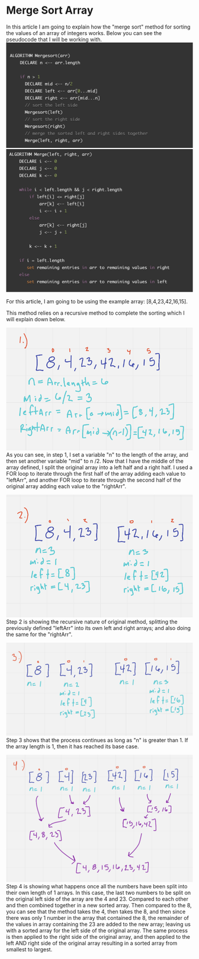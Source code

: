 # Merge Sort Array
In this article I am going to explain how the "merge sort" method for sorting the 
values of an array of integers works. Below you can see the pseudocode that I will 
be working with.
![pseudocode1](assets/blog2/pseudocode1.png)
![pseudocode2](assets/blog2/pseudocode2.png)

For this article, I am going to be using the example array: [8,4,23,42,16,15].

This method relies on a recursive method to complete the sorting which I will 
explain down below. 

![step1](assets/blog2/step1.png)
As you can see, in step 1, I set a variable "n" to the length of the array, and 
then set another variable "mid" to n /2. Now that I have the middle of the array
defined, I split the original array into a left half and a right half. I used a FOR
loop to iterate through the first half of the array adding each value to "leftArr", and 
another FOR loop to iterate through the second half of the original array adding each 
value to the "rightArr". 

![step2](assets/blog2/step2.png)
Step 2 is showing the recursive nature of original method, splitting the previously defined 
"leftArr" into its own left and right arrays; and also doing the same for the "rightArr". 

![step3](assets/blog2/step3.png)
Step 3 shows that the process continues as long as "n" is greater than 1. If the array length is 
1, then it has reached its base case. 

![step4](assets/blog2/step4.png)
Step 4 is showing what happens once all the numbers have been split into their own length of 1 
arrays. In this case, the last two numbers to be split on the original left side of the array
are the 4 and 23. Compared to each other and then combined together in a new sorted array. 
Then compared to the 8, you can see that the method takes the 4, then takes the 8, and then 
since there was only 1 number in the array that contained the 8, the remainder of the values in
array containing the 23 are added to the new array; leaving us with a sorted array for the left side 
of the original array. The same process is then applied to the right side of the original array, and then 
applied to the left AND right side of the original array resulting in a sorted array from smallest 
to largest. 
